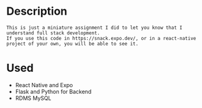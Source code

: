 
# Description

    This is just a miniature assignment I did to let you know that I understand full stack development.
    If you use this code in https://snack.expo.dev/, or in a react-native project of your own, you will be able to see it.

# Used
  - React Native and Expo
  - Flask and Python for Backend
  - RDMS MySQL
